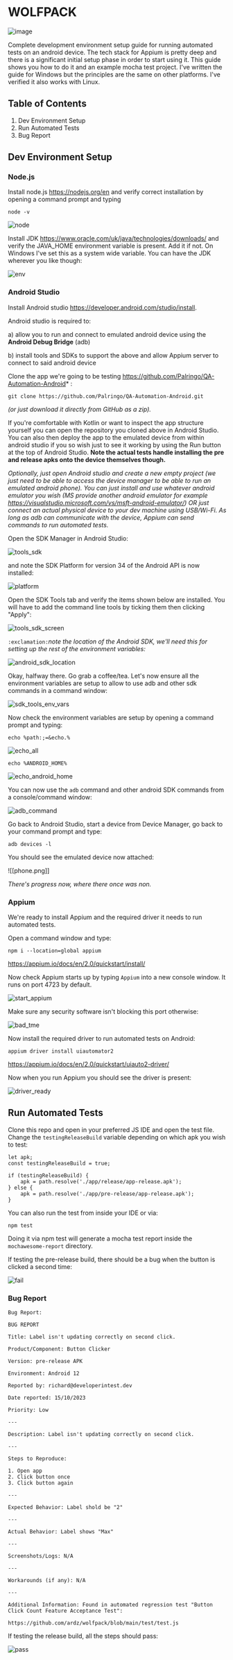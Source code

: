 
# WOLFPACK

![image](https://github.com/ardz/wolfpack/assets/6310248/9b3e3414-a839-4ce8-8149-ace4ed7522b5)

Complete development environment setup guide for running automated tests on an android device. The tech stack for Appium is pretty deep and there is a significant initial setup phase in order to start using it. This guide shows you how to do it and an example mocha test project. I've written the guide for Windows but the principles are the same on other platforms. I've verified it also works with Linux.

## Table of Contents

1. Dev Environment Setup
2. Run Automated Tests
3. Bug Report

## Dev Environment Setup

### Node.js

Install node.js https://nodejs.org/en and verify correct installation by opening a command prompt and typing

```
node -v
```

![node](https://github.com/ardz/wolfpack/assets/6310248/eb781a24-718d-466c-af69-e376e0dc01f1)

Install JDK https://www.oracle.com/uk/java/technologies/downloads/ and verify the JAVA_HOME environment variable is present. Add it if not. On Windows I've set this as a system wide variable. You can have the JDK wherever you like though:

![env](https://github.com/ardz/wolfpack/assets/6310248/e773e4d9-9271-4f3f-a2d3-953f4d426993)

### Android Studio
Install Android studio https://developer.android.com/studio/install. 

Android studio is required to:
	
a) allow you to run and connect to emulated android device using the **Android Debug Bridge** (adb)

b) install tools and SDKs to support the above and allow Appium server to connect to said android device

Clone the app we're going to be testing https://github.com/Palringo/QA-Automation-Android* :

```
git clone https://github.com/Palringo/QA-Automation-Android.git
```

*(or just download it directly from GitHub as a zip).*

If you're comfortable with Kotlin or want to inspect the app structure yourself you can open the repository you cloned above in Android Studio. You can also then deploy the app to the emulated device from within android studio if you so wish just to see it working by using the Run button at the top of Android Studio. **Note the actual tests handle installing the pre and release apks onto the device themselves though.**

*Optionally, just open Android studio and create a new empty project (we just need to be able to access the device manager to be able to run an emulated android phone). You can just install and use whatever android emulator you wish (MS provide another android emulator for example https://visualstudio.microsoft.com/vs/msft-android-emulator/) OR just connect an actual physical device to your dev machine using USB/Wi-Fi. As long as adb can communicate with the device, Appium can send commands to run automated tests.*

Open the SDK Manager in Android Studio:

![tools_sdk](https://github.com/ardz/wolfpack/assets/6310248/454e3dcd-9e05-4ab0-8504-504d2422170c)

and note the SDK Platform for version 34 of the Android API is now installed: 

![platform](https://github.com/ardz/wolfpack/assets/6310248/1d45abe3-1667-4a24-82bc-ddcaa562d079)

Open the SDK Tools tab and verify the items shown below are installed. You will have to add the command line tools by ticking them then clicking "Apply":

![tools_sdk_screen](https://github.com/ardz/wolfpack/assets/6310248/2dfc9694-f02d-4f3a-a406-ead2fd4e97a7)

`:exclamation:`*note the location of the Android SDK, we'll need this for setting up the rest of the environment variables:*

![android_sdk_location](https://github.com/ardz/wolfpack/assets/6310248/f000b666-4de1-47e7-b95e-7b4217561e92)

Okay, halfway there. Go grab a coffee/tea. Let's now ensure all the environment variables are setup to allow to use adb and other sdk commands in a command window:

![sdk_tools_env_vars](https://github.com/ardz/wolfpack/assets/6310248/a4fc2215-4fcc-4ace-8618-0aa8b90a884f)

Now check the environment variables are setup by opening a command prompt and typing:

```
echo %path:;=&echo.%
```

![echo_all](https://github.com/ardz/wolfpack/assets/6310248/7a389b5c-a5df-4078-a6b7-c142b52aab65)

```
echo %ANDROID_HOME%
```

![echo_android_home](https://github.com/ardz/wolfpack/assets/6310248/86b5003f-b75b-4638-b89c-e2707426fdf0)

You can now use the `adb` command and other android SDK commands from a console/command window:

![adb_command](https://github.com/ardz/wolfpack/assets/6310248/a2612a91-8a5d-427e-a7ea-ecade2f477f2)

Go back to Android Studio, start a device from Device Manager, go back to your command prompt and type:

```
adb devices -l
```

You should see the emulated device now attached:

![[phone.png]]

*There's progress now, where there once was non.*

### Appium

We're ready to install Appium and the required driver it needs to run automated tests.

Open a command window and type:

````
npm i --location=global appium
````

https://appium.io/docs/en/2.0/quickstart/install/

Now check Appium starts up by typing `Appium` into a new console window. It runs on port 4723 by default.

![start_appium](https://github.com/ardz/wolfpack/assets/6310248/3bac6c89-065f-4118-a30d-e5fd13f5985b)

Make sure any security software isn't blocking this port otherwise:

![bad_tme](https://github.com/ardz/wolfpack/assets/6310248/2a93a232-b155-4102-bb21-6970ee776cf6)

Now install the required driver to run automated tests on Android:

```
appium driver install uiautomator2
```

https://appium.io/docs/en/2.0/quickstart/uiauto2-driver/

Now when you run Appium you should see the driver is present:

![driver_ready](https://github.com/ardz/wolfpack/assets/6310248/ea2ad673-bbd9-4926-87eb-6ec72ac179b5)

## Run Automated Tests

Clone this repo and open in your preferred JS IDE and open the test file. Change the `testingReleaseBuild` variable depending on which apk you wish to test:

```
let apk;  
const testingReleaseBuild = true;  
  
if (testingReleaseBuild) {  
    apk = path.resolve('./app/release/app-release.apk');  
} else {  
    apk = path.resolve('./app/pre-release/app-release.apk');  
}
```

You can also run the test from inside your IDE or via:

```
npm test
```

Doing it via npm test will generate a mocha test report inside the `mochawesome-report` directory.

If testing the pre-release build, there should be a bug when the button is clicked a second time:

![fail](https://github.com/ardz/wolfpack/assets/6310248/6eeeb910-1b78-4b96-bd0e-7b0808e8357a)

### Bug Report

```
Bug Report:

BUG REPORT

Title: Label isn't updating correctly on second click.

Product/Component: Button Clicker

Version: pre-release APK

Environment: Android 12

Reported by: richard@developerintest.dev

Date reported: 15/10/2023

Priority: Low

---

Description: Label isn't updating correctly on second click.

---

Steps to Reproduce:

1. Open app
2. Click button once
3. Click button again

---

Expected Behavior: Label shold be "2"

---

Actual Behavior: Label shows "Max"

---

Screenshots/Logs: N/A

---

Workarounds (if any): N/A

---

Additional Information: Found in automated regression test "Button Click Count Feature Acceptance Test":

https://github.com/ardz/wolfpack/blob/main/test/test.js

```

If testing the release build, all the steps should pass:

![pass](https://github.com/ardz/wolfpack/assets/6310248/139ef092-9988-4a8e-8ba2-02af2919fa85)

